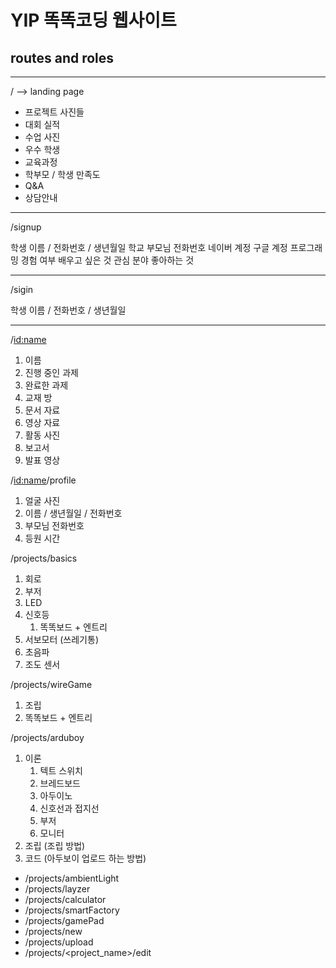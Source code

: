# YIP 똑똑코딩 웹사이트 

## routes and roles
---
/ --> landing page

- 프로젝트 사진들 
- 대회 실적 
- 수업 사진 
- 우수 학생 
- 교육과정
- 학부모 / 학생 만족도
- Q&A 
- 상담안내 
---
/signup

학생 이름 / 전화번호 / 생년월일 
학교 
부모님 전화번호 
네이버 계정 
구글 계정 
프로그래밍 경험 여부 
배우고 싶은 것 
관심 분야 
좋아하는 것 
    

---
/sigin

학생 이름 / 전화번호 / 생년월일 

---
/<id:name> 

1. 이름 
2. 진행 중인 과제
3. 완료한 과제 
4. 교재 방
5. 문서 자료 
6. 영상 자료 
7. 활동 사진 
8. 보고서 
9. 발표 영상 

/<id:name>/profile

1. 얼굴 사진
2. 이름 / 생년월일 / 전화번호 
3. 부모님 전화번호 
4. 등원 시간 

/projects/basics

1. 회로 
2. 부저 
3. LED 
4. 신호등  
    1. 똑똑보드 + 엔트리 
5. 서보모터 (쓰레기통)
6. 초음파 
7. 조도 센서 

/projects/wireGame 

1. 조립 
2. 똑똑보드 + 엔트리 

/projects/arduboy
1. 이론 
    1. 텍트 스위치 
    2. 브레드보드 
    3. 아두이노 
    4. 신호선과 접지선 
    5. 부저 
    6. 모니터 
2. 조립 
    (조립 방법) 
3. 코드 
    (아두보이 업로드 하는 방법) 

- /projects/ambientLight
- /projects/layzer
- /projects/calculator
- /projects/smartFactory
- /projects/gamePad
- /projects/new
- /projects/upload
- /projects/<project_name>/edit 
                        

